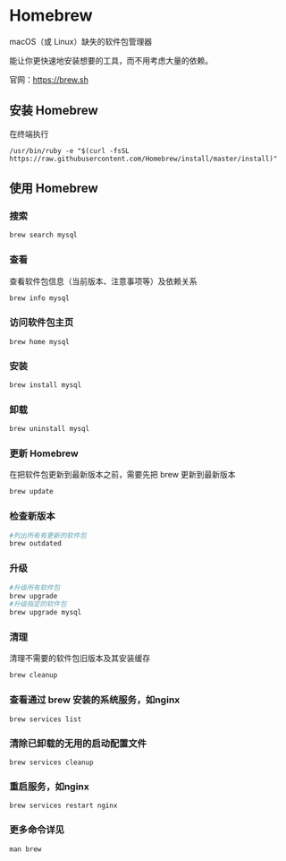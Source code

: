 # Homebrew

macOS（或 Linux）缺失的软件包管理器

能让你更快速地安装想要的工具，而不用考虑大量的依赖。

官网：https://brew.sh

## 安装 Homebrew
在终端执行
```
/usr/bin/ruby -e "$(curl -fsSL https://raw.githubusercontent.com/Homebrew/install/master/install)"
```

## 使用 Homebrew

### 搜索
```sh
brew search mysql
```

### 查看
查看软件包信息（当前版本、注意事项等）及依赖关系
```sh
brew info mysql
```

### 访问软件包主页
```
brew home mysql
```

### 安装
```sh
brew install mysql
```

### 卸载
```sh
brew uninstall mysql
```

### 更新 Homebrew
在把软件包更新到最新版本之前，需要先把 brew 更新到最新版本
```sh
brew update
```

### 检查新版本
```sh
#列出所有有更新的软件包
brew outdated
```

### 升级
```sh
#升级所有软件包
brew upgrade
#升级指定的软件包
brew upgrade mysql
```

### 清理
清理不需要的软件包旧版本及其安装缓存
```sh
brew cleanup 
```

### 查看通过 brew 安装的系统服务，如nginx
```
brew services list
```

### 清除已卸载的无用的启动配置文件
```
brew services cleanup
```

### 重启服务，如nginx
```
brew services restart nginx
```

### 更多命令详见
```
man brew
```
